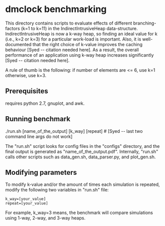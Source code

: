 # dmclock benchmarking

This directory contains scripts to evaluate effects of different
branching-factors (k=1 to k=11) in the IndirectIntrusiveHeap
data-structure. IndirectIntrusiveHeap is now a k-way heap, so finding
an ideal value for k (i.e., k=2 or k=3) for a particular work-load is
important. Also, it is well-documented that the right choice of
k-value improves the caching behaviour [Syed -- citation needed
here]. As a result, the overall performance of an application using
k-way heap increases significantly [Syed -- citation needed here].

A rule of thumb is the following:
	if number of elements are <= 6, use k=1
	otherwise, use k=3.

## Prerequisites

requires python 2.7, gnuplot, and awk.
  
## Running benchmark

./run.sh [name_of_the_output] [k_way] [repeat] # [Syed -- last two command line args do not work]

The "run.sh" script looks for config files in the "configs" directory,
and the final output is generated as
"name_of_the_output.pdf". Internally, "run.sh" calls other scripts
such as data_gen.sh, data_parser.py, and plot_gen.sh.

## Modifying parameters

To modify k-value and/or the amount of times each simulation is
repeated, modify the following two variables in "run.sh" file:

    k_way=[your_value]
    repeat=[your_value]

For example, k_way=3 means, the benchmark will compare simulations
using 1-way, 2-way, and 3-way heaps.
